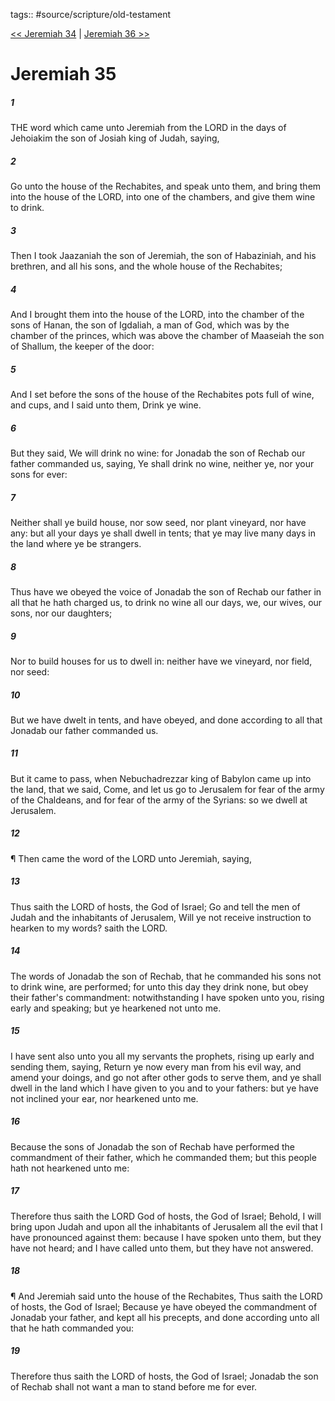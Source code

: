 tags:: #source/scripture/old-testament

[<< Jeremiah 34](/old-testament/24_Jeremiah/Jeremiah_34.md) | [Jeremiah 36 >>](/old-testament/24_Jeremiah/Jeremiah_36.md)

# Jeremiah 35

##### 1

THE word which came unto Jeremiah from the LORD in the days of Jehoiakim the son of Josiah king of Judah, saying,

##### 2

Go unto the house of the Rechabites, and speak unto them, and bring them into the house of the LORD, into one of the chambers, and give them wine to drink.

##### 3

Then I took Jaazaniah the son of Jeremiah, the son of Habaziniah, and his brethren, and all his sons, and the whole house of the Rechabites;

##### 4

And I brought them into the house of the LORD, into the chamber of the sons of Hanan, the son of Igdaliah, a man of God, which was by the chamber of the princes, which was above the chamber of Maaseiah the son of Shallum, the keeper of the door:

##### 5

And I set before the sons of the house of the Rechabites pots full of wine, and cups, and I said unto them, Drink ye wine.

##### 6

But they said, We will drink no wine: for Jonadab the son of Rechab our father commanded us, saying, Ye shall drink no wine, neither ye, nor your sons for ever:

##### 7

Neither shall ye build house, nor sow seed, nor plant vineyard, nor have any: but all your days ye shall dwell in tents; that ye may live many days in the land where ye be strangers.

##### 8

Thus have we obeyed the voice of Jonadab the son of Rechab our father in all that he hath charged us, to drink no wine all our days, we, our wives, our sons, nor our daughters;

##### 9

Nor to build houses for us to dwell in: neither have we vineyard, nor field, nor seed:

##### 10

But we have dwelt in tents, and have obeyed, and done according to all that Jonadab our father commanded us.

##### 11

But it came to pass, when Nebuchadrezzar king of Babylon came up into the land, that we said, Come, and let us go to Jerusalem for fear of the army of the Chaldeans, and for fear of the army of the Syrians: so we dwell at Jerusalem.

##### 12

¶ Then came the word of the LORD unto Jeremiah, saying,

##### 13

Thus saith the LORD of hosts, the God of Israel; Go and tell the men of Judah and the inhabitants of Jerusalem, Will ye not receive instruction to hearken to my words? saith the LORD.

##### 14

The words of Jonadab the son of Rechab, that he commanded his sons not to drink wine, are performed; for unto this day they drink none, but obey their father's commandment: notwithstanding I have spoken unto you, rising early and speaking; but ye hearkened not unto me.

##### 15

I have sent also unto you all my servants the prophets, rising up early and sending them, saying, Return ye now every man from his evil way, and amend your doings, and go not after other gods to serve them, and ye shall dwell in the land which I have given to you and to your fathers: but ye have not inclined your ear, nor hearkened unto me.

##### 16

Because the sons of Jonadab the son of Rechab have performed the commandment of their father, which he commanded them; but this people hath not hearkened unto me:

##### 17

Therefore thus saith the LORD God of hosts, the God of Israel; Behold, I will bring upon Judah and upon all the inhabitants of Jerusalem all the evil that I have pronounced against them: because I have spoken unto them, but they have not heard; and I have called unto them, but they have not answered.

##### 18

¶ And Jeremiah said unto the house of the Rechabites, Thus saith the LORD of hosts, the God of Israel; Because ye have obeyed the commandment of Jonadab your father, and kept all his precepts, and done according unto all that he hath commanded you:

##### 19

Therefore thus saith the LORD of hosts, the God of Israel; Jonadab the son of Rechab shall not want a man to stand before me for ever.
